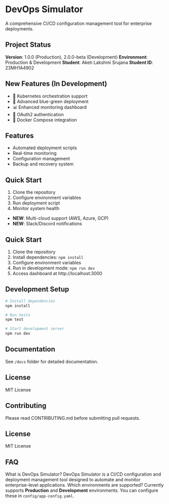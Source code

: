 # DevOps Simulator

A comprehensive CI/CD configuration management tool for enterprise deployments.

## Project Status

**Version**: 1.0.0 (Production), 2.0.0-beta (Development)
**Environment**: Production & Development
**Student**: Aketi Lakshmi Srujana
**Student ID**: 23MH1A4902



## New Features (In Development)
- 🚀 Kubernetes orchestration support
- 🔄 Advanced blue-green deployment
- 📊 Enhanced monitoring dashboard
- 🔐 OAuth2 authentication
- 🐳 Docker Compose integration


## Features
- Automated deployment scripts
- Real-time monitoring
- Configuration management
- Backup and recovery system


## Quick Start
1. Clone the repository
2. Configure environment variables
3. Run deployment script
4. Monitor system health

- **NEW**: Multi-cloud support (AWS, Azure, GCP)
- **NEW**: Slack/Discord notifications

## Quick Start
1. Clone the repository
2. Install dependencies: `npm install`
3. Configure environment variables
4. Run in development mode: `npm run dev`
5. Access dashboard at http://localhost:3000

## Development Setup
```bash
# Install dependencies
npm install

# Run tests
npm test

# Start development server
npm run dev
```


## Documentation
See `/docs` folder for detailed documentation.


## License
MIT License

## Contributing
Please read CONTRIBUTING.md before submitting pull requests.

## License
MIT License

## FAQ
What is DevOps Simulator?
DevOps Simulator is a CI/CD configuration and deployment management tool designed to automate and monitor enterprise-level applications.
Which environments are supported?
Currently supports **Production** and **Development** environments. You can configure these in `config/app-config.yaml`.
